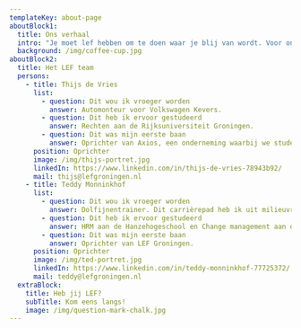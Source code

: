 ```yaml
---
templateKey: about-page
aboutBlock1:
  title: Ons verhaal
  intro: "Je moet lef hebben om te doen waar je blij van wordt. Voor ons is dat ondernemen: een heftige cocktail van adrenaline, enorme blunders en grootste successen, maar vooral heel veel lol. Dit is voor ons ook een manier van werken geworden, klein beginnen en stap-voor-stap iets groots creëren. Daar willen we andere mee inspireren."
  background: /img/coffee-cup.jpg
aboutBlock2:
  title: Het LEF team
  persons:
    - title: Thijs de Vries
      list: 
        - question: Dit wou ik vroeger worden
          answer: Automonteur voor Volkswagen Kevers.
        - question: Dit heb ik ervoor gestudeerd
          answer: Rechten aan de Rijksuniversiteit Groningen.
        - question: Dit was mijn eerste baan
          answer: Oprichter van Axios, een onderneming waarbij we studenten inzetten als kistdragers.
      position: Oprichter
      image: /img/thijs-portret.jpg
      linkedIn: https://www.linkedin.com/in/thijs-de-vries-78943b92/
      mail: thijs@lefgroningen.nl
    - title: Teddy Monninkhof
      list: 
        - question: Dit wou ik vroeger worden
          answer: Dolfijnentrainer. Dit carrièrepad heb ik uit milieuvriendelijke overwegingen gestaakt.
        - question: Dit heb ik ervoor gestudeerd
          answer: HRM aan de Hanzehogeschool en Change management aan de Rijksuniversiteit Groningen.
        - question: Dit was mijn eerste baan
          answer: Oprichter van LEF Groningen.
      position: Oprichter
      image: /img/ted-portret.jpg
      linkedIn: https://www.linkedin.com/in/teddy-monninkhof-77725372/
      mail: teddy@lefgroningen.nl
  extraBlock:
    title: Heb jij LEF?
    subTitle: Kom eens langs!
    image: /img/question-mark-chalk.jpg
---
```

